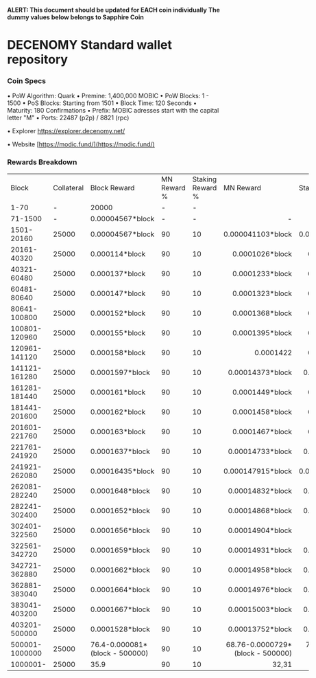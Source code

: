 **ALERT: This document should be updated for EACH coin individually**
**The dummy values below belongs to Sapphire Coin**

DECENOMY Standard wallet repository
=====================================

### Coin Specs

• PoW Algorithm: Quark
• Premine:  1,400,000 MOBIC
• PoW Blocks: 1 - 1500
• PoS Blocks: Starting from 1501
• Block Time: 120 Seconds
• Maturity: 180 Confirmations
• Prefix: MOBIC adresses start with the capital letter "M"
• Ports: 22487 (p2p) / 8821 (rpc)

• Explorer https://explorer.decenomy.net/

• Website [https://modic.fund/](https://modic.fund/)

### Rewards Breakdown
<table border=0 cellpadding=0 cellspacing=0 width=701 class=xl6553517252
 style='border-collapse:collapse;table-layout:fixed;width:528pt'>
 <col class=xl6553517252 width=139 style='mso-width-source:userset;mso-width-alt:
 4785;width:104pt'>
 <col class=xl6553517252 width=107 span=2 style='mso-width-source:userset;
 mso-width-alt:3702;width:81pt'>
 <col class=xl6553517252 width=134 style='mso-width-source:userset;mso-width-alt:
 4608;width:100pt'>
 <col class=xl6553517252 width=107 span=2 style='mso-width-source:userset;
 mso-width-alt:3702;width:81pt'>
 <tr height=21 style='mso-height-source:userset;height:15.75pt'>
  <td height=21 class=xl6317252 width=150 style='height:15.75pt;width:104pt'>Block</td>
  <td class=xl6317252 width=107 style='width:81pt'>Collateral</td>
  <td class=xl6317252 width=107 style='width:81pt'>Block Reward</td>
  <td class=xl6317252 width=107 style='width:81pt'>MN Reward %</td>
  <td class=xl6317252 width=134 style='width:100pt'>Staking Reward %</td>
  <td class=xl6317252 width=107 style='width:81pt'>MN Reward</td>
  <td class=xl6317252 width=107 style='width:81pt'>Staker Reward</td>
 </tr>
 <tr height=21 style='mso-height-source:userset;height:15.75pt'>
  <td height=21 class=xl6417252 style='height:15.75pt'>1-70</td>
  <td class=xl6517252>-</td>
  <td class=xl6517252>20000</td>
  <td class=xl6617252>-</td>
  <td class=xl6617252>-</td>
  <td class=xl6717252></td>
  <td class=xl6553517252></td>
 </tr>
 <tr height=21 style='mso-height-source:userset;height:15.75pt'>
  <td height=21 class=xl6417252 style='height:15.75pt'>71-1500</td>
  <td class=xl6517252>-</td>
  <td class=xl6617252>0.00004567*block</td>
  <td class=xl6617252>-</td>
  <td class=xl6617252>-</td>
  <td class=xl6717252 align=right>-</td>
  <td class=xl6817252 align=right>-</td>
 </tr>
 <tr height=21 style='mso-height-source:userset;height:15.75pt'>
  <td height=21 class=xl6417252 style='height:15.75pt'>1501-20160</td>
  <td class=xl6517252>25000</td>
  <td class=xl6617252>0.00004567*block</td>
  <td class=xl6617252>90</td>
  <td class=xl6617252>10</td>
  <td class=xl6717252 align=right>0.000041103*block</td>
  <td class=xl6817252 align=right>0.000004567*block</td>
 </tr>
 <tr height=21 style='mso-height-source:userset;height:15.75pt'>
  <td height=21 class=xl6417252 style='height:15.75pt'>20161-40320</td>
  <td class=xl6517252>25000</td>
  <td class=xl6617252>0.000114*block</td>
  <td class=xl6617252>90</td>
  <td class=xl6617252>10</td>
  <td class=xl6717252 align=right>0.0001026*block</td>
  <td class=xl6817252 align=right>0.0000114*block</td>
 </tr>
 <tr height=21 style='mso-height-source:userset;height:15.75pt'>
  <td height=21 class=xl6417252 style='height:15.75pt'>40321-60480</td>
  <td class=xl6517252>25000</td>
  <td class=xl6617252>0.000137*block</td>
  <td class=xl6617252>90</td>
  <td class=xl6617252>10</td>
  <td class=xl6717252 align=right>0.0001233*block</td>
  <td class=xl6817252 align=right>0.0000137*block</td>
 </tr>
 <tr height=21 style='mso-height-source:userset;height:15.75pt'>
  <td height=21 class=xl6417252 style='height:15.75pt'>60481-80640</td>
  <td class=xl6517252>25000</td>
  <td class=xl6617252>0.000147*block</td>
  <td class=xl6617252>90</td>
  <td class=xl6617252>10</td>
  <td class=xl6717252 align=right>0.0001323*block</td>
  <td class=xl6817252 align=right>0.0000147*block</td>
 </tr>
 <tr height=21 style='mso-height-source:userset;height:15.75pt'>
  <td height=21 class=xl6417252 style='height:15.75pt'>80641-100800</td>
  <td class=xl6517252>25000</td>
  <td class=xl6617252>0.000152*block</td>
  <td class=xl6617252>90</td>
  <td class=xl6617252>10</td>
  <td class=xl6717252 align=right>0.0001368*block</td>
  <td class=xl6817252 align=right>0.0000152*block</td>
 </tr>
 <tr height=21 style='mso-height-source:userset;height:15.75pt'>
  <td height=21 class=xl6417252 style='height:15.75pt'>100801-120960</td>
  <td class=xl6517252>25000</td>
  <td class=xl6617252>0.000155*block</td>
  <td class=xl6617252>90</td>
  <td class=xl6617252>10</td>
  <td class=xl6717252 align=right>0.0001395*block</td>
  <td class=xl6817252 align=right>0.0000155*block</td>
 </tr>
 <tr height=21 style='mso-height-source:userset;height:15.75pt'>
   <td height=21 class=xl6417252 style='height:15.75pt'>120961-141120</td>
   <td class=xl6517252>25000</td>
   <td class=xl6617252>0.000158*block</td>
   <td class=xl6617252>90</td>
   <td class=xl6617252>10</td>
   <td class=xl6717252 align=right>0.0001422</td>
   <td class=xl6817252 align=right>0.0000158*block</td>
 </tr>
 <tr height=21 style='mso-height-source:userset;height:15.75pt'>
  <td height=21 class=xl6417252 style='height:15.75pt'>141121-161280</td>
  <td class=xl6517252>25000</td>
  <td class=xl6617252>0.0001597*block</td>
  <td class=xl6617252>90</td>
  <td class=xl6617252>10</td>
  <td class=xl6717252 align=right>0.00014373*block</td>
  <td class=xl6817252 align=right>0.00001597*block</td>
 </tr>
 <tr height=21 style='mso-height-source:userset;height:15.75pt'>
  <td height=21 class=xl6417252 style='height:15.75pt'>161281-181440</td>
  <td class=xl6517252>25000</td>
  <td class=xl6617252>0.000161*block</td>
  <td class=xl6617252>90</td>
  <td class=xl6617252>10</td>
  <td class=xl6717252 align=right>0.0001449*block</td>
  <td class=xl6817252 align=right>0.0000161*block</td>
 </tr>
 <tr height=21 style='mso-height-source:userset;height:15.75pt'>
  <td height=21 class=xl6417252 style='height:15.75pt'>181441-201600</td>
  <td class=xl6517252>25000</td>
  <td class=xl6617252>0.000162*block</td>
  <td class=xl6617252>90</td>
  <td class=xl6617252>10</td>
  <td class=xl6717252 align=right>0.0001458*block</td>
  <td class=xl6817252 align=right>0.0000162*block</td>
 </tr>
 <tr height=21 style='mso-height-source:userset;height:15.75pt'>
  <td height=21 class=xl6417252 style='height:15.75pt'>201601-221760</td>
  <td class=xl6517252>25000</td>
  <td class=xl6617252>0.000163*block</td>
  <td class=xl6617252>90</td>
  <td class=xl6617252>10</td>
  <td class=xl6717252 align=right>0.0001467*block</td>
  <td class=xl6817252 align=right>0.0000163*block</td>
 </tr>
 <tr height=21 style='mso-height-source:userset;height:15.75pt'>
  <td height=21 class=xl6417252 style='height:15.75pt'>221761-241920</td>
  <td class=xl6517252>25000</td>
  <td class=xl6617252>0.0001637*block</td>
  <td class=xl6617252>90</td>
  <td class=xl6617252>10</td>
  <td class=xl6717252 align=right>0.00014733*block</td>
  <td class=xl6817252 align=right>0.00001637*block</td>
 </tr>
 <tr height=21 style='mso-height-source:userset;height:15.75pt'>
  <td height=21 class=xl6417252 style='height:15.75pt'>241921-262080</td>
  <td class=xl6517252>25000</td>
  <td class=xl6617252>0.00016435*block</td>
  <td class=xl6617252>90</td>
  <td class=xl6617252>10</td>
  <td class=xl6717252 align=right>0.000147915*block</td>
  <td class=xl6817252 align=right>0.000016435*block</td>
 </tr>
 <tr height=21 style='mso-height-source:userset;height:15.75pt'>
  <td height=21 class=xl6417252 style='height:15.75pt'>262081-282240</td>
  <td class=xl6517252>25000</td>
  <td class=xl6617252>0.0001648*block</td>
  <td class=xl6617252>90</td>
  <td class=xl6617252>10</td>
  <td class=xl6717252 align=right>0.00014832*block</td>
  <td class=xl6817252 align=right>0.00001648*block</td>
 </tr>
 <tr height=21 style='mso-height-source:userset;height:15.75pt'>
  <td height=21 class=xl6417252 style='height:15.75pt'>282241-302400</td>
  <td class=xl6517252>25000</td>
  <td class=xl6617252>0.0001652*block</td>
  <td class=xl6617252>90</td>
  <td class=xl6617252>10</td>
  <td class=xl6717252 align=right>0.00014868*block</td>
  <td class=xl6817252 align=right>0.00001652*block</td>
 </tr>
 <tr height=21 style='mso-height-source:userset;height:15.75pt'>
  <td height=21 class=xl6417252 style='height:15.75pt'>302401-322560</td>
  <td class=xl6517252>25000</td>
  <td class=xl6617252>0.0001656*block</td>
  <td class=xl6617252>90</td>
  <td class=xl6617252>10</td>
  <td class=xl6717252 align=right>0.00014904*block</td>
  <td class=xl6817252 align=right>0.00001656</td>
 </tr>
 <tr height=21 style='mso-height-source:userset;height:15.75pt'>
  <td height=21 class=xl6417252 style='height:15.75pt'>322561-342720</td>
  <td class=xl6517252>25000</td>
  <td class=xl6617252>0.0001659*block</td>
  <td class=xl6617252>90</td>
  <td class=xl6617252>10</td>
  <td class=xl6717252 align=right>0.00014931*block</td>
  <td class=xl6817252 align=right>0.00001659*block</td>
 </tr>
  <tr height=21 style='mso-height-source:userset;height:15.75pt'>
  <td height=21 class=xl6417252 style='height:15.75pt'>342721-362880</td>
  <td class=xl6517252>25000</td>
  <td class=xl6617252>0.0001662*block</td>
  <td class=xl6617252>90</td>
  <td class=xl6617252>10</td>
  <td class=xl6717252 align=right>0.00014958*block</td>
  <td class=xl6817252 align=right>0.00001662*block</td>
 </tr>
  <tr height=21 style='mso-height-source:userset;height:15.75pt'>
  <td height=21 class=xl6417252 style='height:15.75pt'>362881-383040</td>
  <td class=xl6517252>25000</td>
  <td class=xl6617252>0.0001664*block</td>
  <td class=xl6617252>90</td>
  <td class=xl6617252>10</td>
  <td class=xl6717252 align=right>0.00014976*block</td>
  <td class=xl6817252 align=right>0.00001664*block</td>
 </tr>
   <tr height=21 style='mso-height-source:userset;height:15.75pt'>
  <td height=21 class=xl6417252 style='height:15.75pt'>383041-403200</td>
  <td class=xl6517252>25000</td>
  <td class=xl6617252>0.0001667*block</td>
  <td class=xl6617252>90</td>
  <td class=xl6617252>10</td>
  <td class=xl6717252 align=right>0.00015003*block</td>
  <td class=xl6817252 align=right>0.00001667*block</td>
 </tr>
    <tr height=21 style='mso-height-source:userset;height:15.75pt'>
  <td height=21 class=xl6417252 style='height:15.75pt'>403201-500000</td>
  <td class=xl6517252>25000</td>
  <td class=xl6617252>0.0001528*block</td>
  <td class=xl6617252>90</td>
  <td class=xl6617252>10</td>
  <td class=xl6717252 align=right>0.00013752*block</td>
  <td class=xl6817252 align=right>0.00001528*block</td>
 </tr>
     <tr height=21 style='mso-height-source:userset;height:15.75pt'>
  <td height=21 class=xl6417252 style='height:15.75pt'>500001-1000000</td>
  <td class=xl6517252>25000</td>
  <td class=xl6617252>76.4-0.000081*(block - 500000)</td>
  <td class=xl6617252>90</td>
  <td class=xl6617252>10</td>
  <td class=xl6717252 align=right>68.76-0.0000729*(block - 500000)</td>
  <td class=xl6817252 align=right>7.64-0.0000081*(block - 500000)</td>
 </tr>
     <tr height=21 style='mso-height-source:userset;height:15.75pt'>
  <td height=21 class=xl6417252 style='height:15.75pt'>1000001-</td>
  <td class=xl6517252>25000</td>
  <td class=xl6617252>35.9</td>
  <td class=xl6617252>90</td>
  <td class=xl6617252>10</td>
  <td class=xl6717252 align=right>32,31</td>
  <td class=xl6817252 align=right>3.59</td>
 </tr>
 </table>
